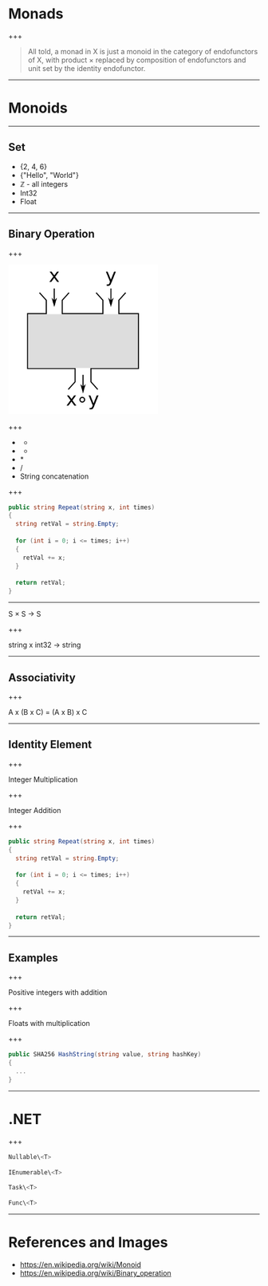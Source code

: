 # Monads

+++

> All told, a monad in X is just a monoid in the category of endofunctors of X, with product × replaced by composition of endofunctors and unit set by the identity endofunctor.

---

# Monoids

---

## Set

* {2, 4, 6}
* {"Hello", "World"}
* ℤ - all integers
* Int32
* Float

---

## Binary Operation

+++

![BinaryOperation](Images/Binary_operations_as_black_box_scaled.png)

+++

* +
* -
* \*
* / 
* String concatenation

+++

```csharp
public string Repeat(string x, int times)
{
  string retVal = string.Empty;
  
  for (int i = 0; i <= times; i++)
  {
    retVal += x;
  }
  
  return retVal;
}

```

---

S × S → S

+++

string x int32 → string

---

## Associativity

+++

A x (B x C) = (A x B) x C

---

## Identity Element

+++

Integer Multiplication

+++

Integer Addition

+++

```csharp
public string Repeat(string x, int times)
{
  string retVal = string.Empty;
  
  for (int i = 0; i <= times; i++)
  {
    retVal += x;
  }
  
  return retVal;
}

```

---

## Examples

+++

Positive integers with addition

+++

Floats with multiplication

+++

```csharp
public SHA256 HashString(string value, string hashKey)
{
  ...
}
```

---

# .NET

+++

```csharp
Nullable\<T>
```
```csharp
IEnumerable\<T>
```
```csharp
Task\<T>
```
```csharp
Func\<T>
```

---

# References and Images

* https://en.wikipedia.org/wiki/Monoid
* https://en.wikipedia.org/wiki/Binary_operation
